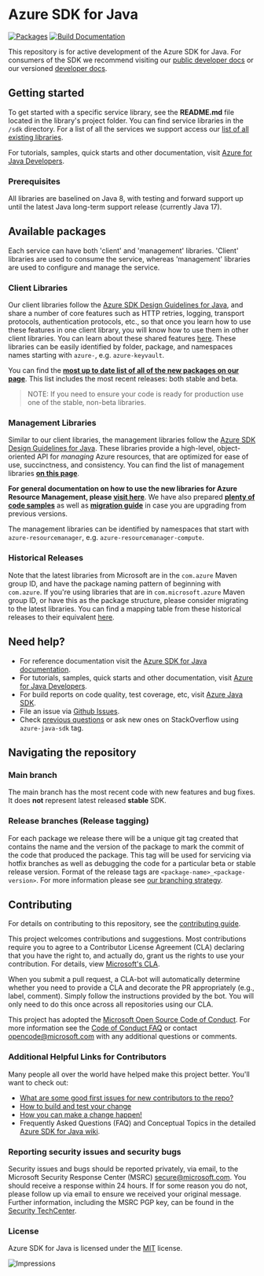 
# Azure SDK for Java

[![Packages](https://img.shields.io/badge/packages-latest-blue.svg)](https://azure.github.io/azure-sdk/releases/latest/java.html) [![Build Documentation](https://img.shields.io/badge/documentation-published-blue.svg)](https://azure.github.io/azure-sdk-for-java)

This repository is for active development of the Azure SDK for Java. For consumers of the SDK we recommend visiting our [public developer docs](https://docs.microsoft.com/azure/developer/java/sdk/) or our versioned [developer docs](https://azure.github.io/azure-sdk-for-java).

## Getting started

To get started with a specific service library, see the **README.md** file located in the library's project folder. You can find service libraries in the `/sdk` directory. For a list of all the services we support access our [list of all existing libraries](https://azure.github.io/azure-sdk/releases/latest/all/java.html).

For tutorials, samples, quick starts and other documentation, visit [Azure for Java Developers](https://docs.microsoft.com/java/azure/).

### Prerequisites

All libraries are baselined on Java 8, with testing and forward support up until the latest Java long-term support release (currently Java 17).

## Available packages

Each service can have both 'client' and 'management' libraries. 'Client' libraries are used to consume the service, whereas 'management' libraries are used to configure and manage the service.

### Client Libraries

Our client libraries follow the [Azure SDK Design Guidelines for Java](https://azure.github.io/azure-sdk/java/guidelines/), and share a number of core features such as HTTP retries, logging, transport protocols, authentication protocols, etc., so that once you learn how to use these features in one client library, you will know how to use them in other client libraries. You can learn about these shared features [here](https://docs.microsoft.com/azure/developer/java/sdk/overview).
These libraries can be easily identified by folder, package, and namespaces names starting with `azure-`, e.g. `azure-keyvault`.

You can find the **[most up to date list of all of the new packages on our page](https://azure.github.io/azure-sdk/releases/latest/index.html#java)**. This list includes the most recent releases: both stable and beta.

> NOTE: If you need to ensure your code is ready for production use one of the stable, non-beta libraries.

### Management Libraries

Similar to our client libraries, the management libraries follow the [Azure SDK Design Guidelines for Java](https://azure.github.io/azure-sdk/java/guidelines/). These libraries provide a high-level, object-oriented API for _managing_ Azure resources, that are optimized for ease of use, succinctness, and consistency. You can find the list of management libraries **[on this page](https://azure.github.io/azure-sdk/releases/latest/mgmt/java.html)**.

**For general documentation on how to use the new libraries for Azure Resource Management, please [visit here](https://aka.ms/azsdk/java/mgmt)**. We have also prepared **[plenty of code samples](https://github.com/Azure/azure-sdk-for-java/blob/main/sdk/resourcemanager/docs/SAMPLE.md)** as well as **[migration guide](https://github.com/Azure/azure-sdk-for-java/blob/main/sdk/resourcemanager/docs/MIGRATION_GUIDE.md)** in case you are upgrading from previous versions.

The management libraries can be identified by namespaces that start with `azure-resourcemanager`, e.g. `azure-resourcemanager-compute`.

### Historical Releases

Note that the latest libraries from Microsoft are in the `com.azure` Maven group ID, and have the package naming pattern of beginning with `com.azure`. If you're using libraries that are in `com.microsoft.azure` Maven group ID, or have this as the package structure, please consider migrating to the latest libraries. You can find a mapping table from these historical releases to their equivalent [here](https://azure.github.io/azure-sdk/releases/deprecated/index.html#java).

## Need help?

- For reference documentation visit the [Azure SDK for Java documentation](https://aka.ms/java-docs).
- For tutorials, samples, quick starts and other documentation, visit [Azure for Java Developers](https://docs.microsoft.com/java/azure/).
- For build reports on code quality, test coverage, etc, visit [Azure Java SDK](https://azuresdkartifacts.blob.core.windows.net/azure-sdk-for-java/index.html).
- File an issue via [Github Issues](https://github.com/Azure/azure-sdk-for-java/issues/new/choose).
- Check [previous questions](https://stackoverflow.com/questions/tagged/azure-java-sdk) or ask new ones on StackOverflow using `azure-java-sdk` tag.

## Navigating the repository

### Main branch

The main branch has the most recent code with new features and bug fixes. It does **not** represent latest released **stable** SDK.

### Release branches (Release tagging)

For each package we release there will be a unique git tag created that contains the name and the version of the package to mark the commit of the code that produced the package. This tag will be used for servicing via hotfix branches as well as debugging the code for a particular beta or stable release version.
Format of the release tags are `<package-name>_<package-version>`. For more information please see [our branching strategy](https://github.com/Azure/azure-sdk/blob/main/docs/policies/repobranching.md#release-tagging).

## Contributing

For details on contributing to this repository, see the [contributing guide](https://github.com/Azure/azure-sdk-for-java/blob/main/CONTRIBUTING.md).

This project welcomes contributions and suggestions. Most contributions require you to agree to a Contributor License Agreement (CLA) declaring that you have the right to, and actually do, grant us the rights to use your contribution. For details, view [Microsoft's CLA](https://cla.microsoft.com).

When you submit a pull request, a CLA-bot will automatically determine whether you need to provide a CLA and decorate the PR appropriately (e.g., label, comment). Simply follow the instructions provided by the bot. You will only need to do this once across all repositories using our CLA.

This project has adopted the [Microsoft Open Source Code of Conduct](https://opensource.microsoft.com/codeofconduct/). For more information see the [Code of Conduct FAQ](https://opensource.microsoft.com/codeofconduct/faq/) or contact [opencode@microsoft.com](mailto:opencode@microsoft.com) with any additional questions or comments.

### Additional Helpful Links for Contributors

Many people all over the world have helped make this project better.  You'll want to check out:

- [What are some good first issues for new contributors to the repo?](https://github.com/azure/azure-sdk-for-java/issues?q=is%3Aopen+is%3Aissue+label%3A%22help+wanted%22)
- [How to build and test your change](https://github.com/Azure/azure-sdk-for-java/blob/main/CONTRIBUTING.md#developer-guide)
- [How you can make a change happen!](https://github.com/Azure/azure-sdk-for-java/blob/main/CONTRIBUTING.md#pull-requests)
- Frequently Asked Questions (FAQ) and Conceptual Topics in the detailed [Azure SDK for Java wiki](https://github.com/azure/azure-sdk-for-java/wiki).

### Reporting security issues and security bugs

Security issues and bugs should be reported privately, via email, to the Microsoft Security Response Center (MSRC) <secure@microsoft.com>. You should receive a response within 24 hours. If for some reason you do not, please follow up via email to ensure we received your original message. Further information, including the MSRC PGP key, can be found in the [Security TechCenter](https://www.microsoft.com/msrc/faqs-report-an-issue).

### License

Azure SDK for Java is licensed under the [MIT](https://github.com/Azure/azure-sdk-for-java/blob/main/LICENSE.txt) license.

<!-- Links -->
[java_guidelines]: https://azure.github.io/azure-sdk/java_introduction.html
[latest_release_page]: https://azure.github.io/azure-sdk/releases/2020-03/java.html
[feb_20_release_page]: https://azure.github.io/azure-sdk/releases/2020-02/java.html
[jan_20_release_page]: https://azure.github.io/azure-sdk/releases/2020-01/java.html
[dec_19_release_page]: https://azure.github.io/azure-sdk/releases/2019-12/java.html
[nov_19_release_page]: https://azure.github.io/azure-sdk/releases/2019-11/java.html
[oct_19_release_page]: https://azure.github.io/azure-sdk/releases/2019-10-11/java.html
[sep_19_release_page]: https://azure.github.io/azure-sdk/releases/2019-09-17/java.html
[aug_19_release_page]: https://azure.github.io/azure-sdk/releases/2019-08-06/java.html
[jul_19_release_page]: https://azure.github.io/azure-sdk/releases/2019-07-10/java.html

![Impressions](https://azure-sdk-impressions.azurewebsites.net/api/impressions/azure-sdk-for-java%2FREADME.png)
